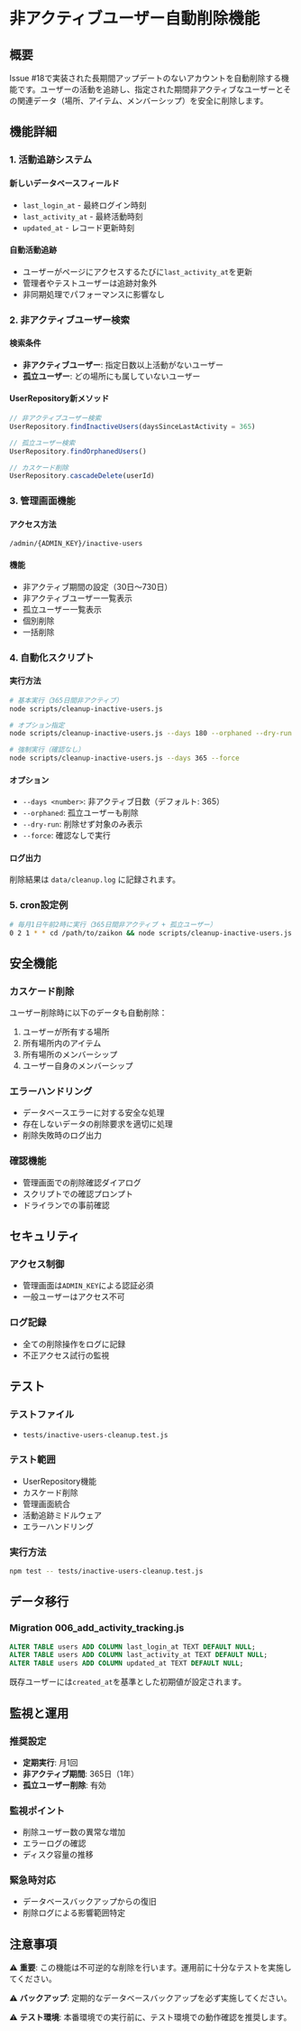 # 非アクティブユーザー自動削除機能

## 概要

Issue #18で実装された長期間アップデートのないアカウントを自動削除する機能です。ユーザーの活動を追跡し、指定された期間非アクティブなユーザーとその関連データ（場所、アイテム、メンバーシップ）を安全に削除します。

## 機能詳細

### 1. 活動追跡システム

#### 新しいデータベースフィールド
- `last_login_at` - 最終ログイン時刻
- `last_activity_at` - 最終活動時刻  
- `updated_at` - レコード更新時刻

#### 自動活動追跡
- ユーザーがページにアクセスするたびに`last_activity_at`を更新
- 管理者やテストユーザーは追跡対象外
- 非同期処理でパフォーマンスに影響なし

### 2. 非アクティブユーザー検索

#### 検索条件
- **非アクティブユーザー**: 指定日数以上活動がないユーザー
- **孤立ユーザー**: どの場所にも属していないユーザー

#### UserRepository新メソッド
```javascript
// 非アクティブユーザー検索
UserRepository.findInactiveUsers(daysSinceLastActivity = 365)

// 孤立ユーザー検索  
UserRepository.findOrphanedUsers()

// カスケード削除
UserRepository.cascadeDelete(userId)
```

### 3. 管理画面機能

#### アクセス方法
```
/admin/{ADMIN_KEY}/inactive-users
```

#### 機能
- 非アクティブ期間の設定（30日〜730日）
- 非アクティブユーザー一覧表示
- 孤立ユーザー一覧表示
- 個別削除
- 一括削除

### 4. 自動化スクリプト

#### 実行方法
```bash
# 基本実行（365日間非アクティブ）
node scripts/cleanup-inactive-users.js

# オプション指定
node scripts/cleanup-inactive-users.js --days 180 --orphaned --dry-run

# 強制実行（確認なし）
node scripts/cleanup-inactive-users.js --days 365 --force
```

#### オプション
- `--days <number>`: 非アクティブ日数（デフォルト: 365）
- `--orphaned`: 孤立ユーザーも削除
- `--dry-run`: 削除せず対象のみ表示
- `--force`: 確認なしで実行

#### ログ出力
削除結果は `data/cleanup.log` に記録されます。

### 5. cron設定例

```bash
# 毎月1日午前2時に実行（365日間非アクティブ + 孤立ユーザー）
0 2 1 * * cd /path/to/zaikon && node scripts/cleanup-inactive-users.js --days 365 --orphaned --force >> /var/log/zaikon-cleanup.log 2>&1
```

## 安全機能

### カスケード削除
ユーザー削除時に以下のデータも自動削除：
1. ユーザーが所有する場所
2. 所有場所内のアイテム
3. 所有場所のメンバーシップ
4. ユーザー自身のメンバーシップ

### エラーハンドリング
- データベースエラーに対する安全な処理
- 存在しないデータの削除要求を適切に処理
- 削除失敗時のログ出力

### 確認機能
- 管理画面での削除確認ダイアログ
- スクリプトでの確認プロンプト
- ドライランでの事前確認

## セキュリティ

### アクセス制御
- 管理画面は`ADMIN_KEY`による認証必須
- 一般ユーザーはアクセス不可

### ログ記録
- 全ての削除操作をログに記録
- 不正アクセス試行の監視

## テスト

### テストファイル
- `tests/inactive-users-cleanup.test.js`

### テスト範囲
- UserRepository機能
- カスケード削除
- 管理画面統合
- 活動追跡ミドルウェア
- エラーハンドリング

### 実行方法
```bash
npm test -- tests/inactive-users-cleanup.test.js
```

## データ移行

### Migration 006_add_activity_tracking.js
```sql
ALTER TABLE users ADD COLUMN last_login_at TEXT DEFAULT NULL;
ALTER TABLE users ADD COLUMN last_activity_at TEXT DEFAULT NULL;
ALTER TABLE users ADD COLUMN updated_at TEXT DEFAULT NULL;
```

既存ユーザーには`created_at`を基準とした初期値が設定されます。

## 監視と運用

### 推奨設定
- **定期実行**: 月1回
- **非アクティブ期間**: 365日（1年）
- **孤立ユーザー削除**: 有効

### 監視ポイント
- 削除ユーザー数の異常な増加
- エラーログの確認
- ディスク容量の推移

### 緊急時対応
- データベースバックアップからの復旧
- 削除ログによる影響範囲特定

## 注意事項

⚠️ **重要**: この機能は不可逆的な削除を行います。運用前に十分なテストを実施してください。

⚠️ **バックアップ**: 定期的なデータベースバックアップを必ず実施してください。

⚠️ **テスト環境**: 本番環境での実行前に、テスト環境での動作確認を推奨します。